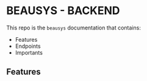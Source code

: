 # BEAUSYS - BACKEND

This repo is the `beausys` documentation that contains:

- Features
- Endpoints
- Importants

## Features
